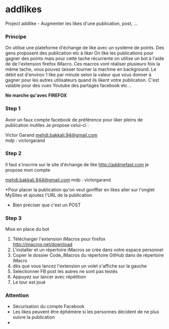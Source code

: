 # addlikes

Project addlike - Augmenter les likes d'une publication, post, ...

### Principe
On utilise une plateforme d'échange de like avec un système de points. Des gens proposent des publication etc à liker 
On like les publications pour gagner des points mais pour cette tache récurrente on utilise un bot à l'aide de
de l'extension firefox iMacro. Ces macros vont réaliser plusieurs fois la même tache, vous pouvez laisser tourner la machine en background. Le débit est d'environ 1 like par minute selon la valeur que vous donner à gagner pour les autres utilisateurs quand ils likent votre publication. C'est valable pour des vues Youtube des partages facebook etc .. 

**Ne marche qu'avec FIREFOX**

### Step 1
Avoir un faux compte facebook de préférence pour liker pleins de publication inutiles 
Je propose celui-ci :

Victor Garand 
mehdi.bakkali.94@gmail.com  
mdp : victorgarand

### Step 2
Il faut s'inscrire sur le site d'échange de like                    http://addmefast.com 
je propose mon compte 


mehdi.bakkali.944@gmail.com
mdp : victorgarand

*Pour placer la publication qu'on veut gonffler en likes aller sur l'onglet MySites et ajoutez l'URL de la publication 
* Bien préciser que c'est un POST 


### Step 3
Mise en place du bot 
1) Télécharger l'extension iMacros pour firefox  http://imacros.net/download
2) L'installer et un répertoire iMacros se crée dans votre espace personnel 
3) Copier le dossier Code_iMacros du répertoire GitHub dans de répertoire iMacro 
4) dès que vous lancez l'extension un volet s'affiche sur la gauche 
5) Selectionner FB post les autres ne sont pas testés 
6) Appuyez sur lancer avec répétition 
7) Le tour est joué 

### Attention 
* Sécurisation du compte Facebook 
* Les likes peuvent être éphémère si les personnes décident de ne plus suivre la publication 
* 
